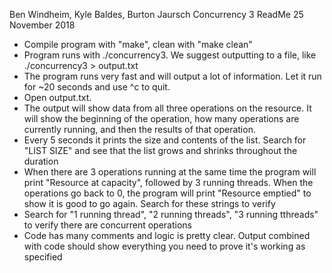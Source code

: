 Ben Windheim, Kyle Baldes, Burton Jaursch 
Concurrency 3 ReadMe
25 November 2018

 - Compile program with "make", clean with "make clean"
 - Program runs with ./concurrency3. We suggest outputting to a file, like 
	./concurrency3 > output.txt
 - The program runs very fast and will output a lot of information. Let it run for ~20 seconds and use ^c to quit. 
 - Open output.txt. 
 - The output will show data from all three operations on the resource. It will show the beginning of the operation, how many operations are currently running, and then the results of that operation. 
 - Every 5 seconds it prints the size and contents of the list. Search for "LIST SIZE" and see that the list grows and shrinks throughout the duration
 - When there are 3 operations running at the same time the program will print "Resource at capacity", followed by 3 running threads. When the operations go back to 0, the program will print "Resource emptied" to show it is good to go again. Search for these strings to verify
 - Search for "1 running thread", "2 running threads", "3 running tthreads" to verify there are concurrent operations
 - Code has many comments and logic is pretty clear. Output combined with code should show everything you need to prove it's working as specified
